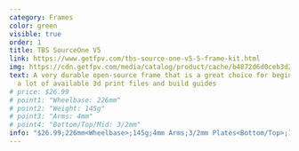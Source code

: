 ```yaml
---
category: Frames
color: green
visible: true
order: 1
title: TBS SourceOne V5
link: https://www.getfpv.com/tbs-source-one-v5-5-frame-kit.html
img: https://cdn.getfpv.com/media/catalog/product/cache/b4872d6d0ceb3d2181c291dd3ccc7b81/t/b/tbs_source_one_v5_5inch.jpg
text: A very durable open-source frame that is a great choice for beginners with
  a lot of available 3d print files and build guides
# price: $26.99
# point1: "Wheelbase: 226mm"
# point2: "Weight: 145g"
# point3: "Arms: 4mm"
# point4: "Bottom/Top/Mid: 3/2mm"
info: "$26.99;226mm<Wheelbase>;145g;4mm Arms;3/2mm Plates<Bottom/Top>;19mm Cams;30x30/20x20 Stacks;20x20 VTXs"
---
```

